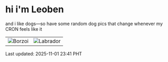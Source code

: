 # hi i'm Leoben

and i like dogs—so have some random dog pics that change whenever my CRON feels like it

|  |  |
|--------|----------|
| ![Borzoi](https://random-dog-vercel.vercel.app/api/random-borzoi?v=1762011705) | ![Labrador](https://random-dog-vercel.vercel.app/api/random-labrador?v=1762011705) |

Last updated: 2025-11-01 23:41 PHT
